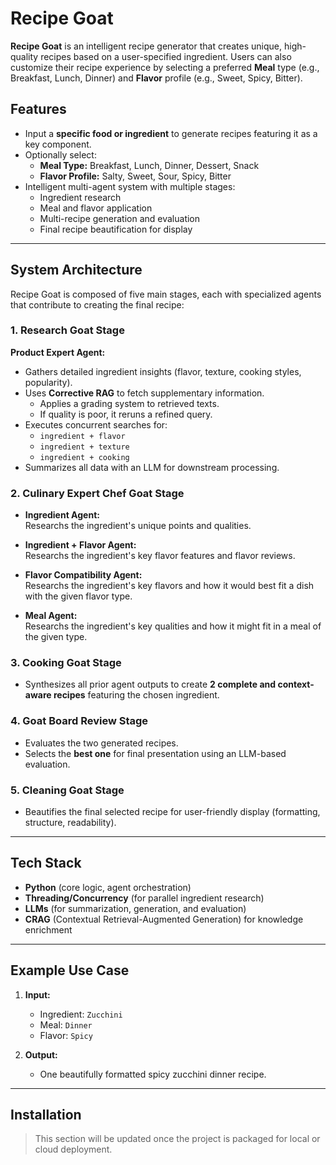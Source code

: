 # Recipe Goat

**Recipe Goat** is an intelligent recipe generator that creates unique, high-quality recipes based on a user-specified ingredient. Users can also customize their recipe experience by selecting a preferred **Meal** type (e.g., Breakfast, Lunch, Dinner) and **Flavor** profile (e.g., Sweet, Spicy, Bitter).

## Features

- Input a **specific food or ingredient** to generate recipes featuring it as a key component.
- Optionally select:
  - **Meal Type:** Breakfast, Lunch, Dinner, Dessert, Snack  
  - **Flavor Profile:** Salty, Sweet, Sour, Spicy, Bitter
- Intelligent multi-agent system with multiple stages:
  - Ingredient research
  - Meal and flavor application
  - Multi-recipe generation and evaluation
  - Final recipe beautification for display

---

## System Architecture

Recipe Goat is composed of five main stages, each with specialized agents that contribute to creating the final recipe:

### 1. Research Goat Stage

**Product Expert Agent:**
- Gathers detailed ingredient insights (flavor, texture, cooking styles, popularity).
- Uses **Corrective RAG** to fetch supplementary information.
  - Applies a grading system to retrieved texts.
  - If quality is poor, it reruns a refined query.
- Executes concurrent searches for:
  - `ingredient + flavor`
  - `ingredient + texture`
  - `ingredient + cooking`
- Summarizes all data with an LLM for downstream processing.

### 2. Culinary Expert Chef Goat Stage

- **Ingredient Agent:**  
  Researchs the ingredient's unique points and qualities.

- **Ingredient + Flavor Agent:**  
  Researchs the ingredient's key flavor features and flavor reviews.

- **Flavor Compatibility Agent:**  
  Researchs the ingredient's key flavors and how it would best fit a dish with the given flavor type.
  
- **Meal Agent:**  
  Researchs the ingredient's key qualities and how it might fit in a meal of the given type.

### 3. Cooking Goat Stage

- Synthesizes all prior agent outputs to create **2 complete and context-aware recipes** featuring the chosen ingredient.

### 4. Goat Board Review Stage

- Evaluates the two generated recipes.
- Selects the **best one** for final presentation using an LLM-based evaluation.

### 5. Cleaning Goat Stage

- Beautifies the final selected recipe for user-friendly display (formatting, structure, readability).

---

## Tech Stack

- **Python** (core logic, agent orchestration)
- **Threading/Concurrency** (for parallel ingredient research)
- **LLMs** (for summarization, generation, and evaluation)
- **CRAG** (Contextual Retrieval-Augmented Generation) for knowledge enrichment

---

## Example Use Case

1. **Input:**  
   - Ingredient: `Zucchini`  
   - Meal: `Dinner`  
   - Flavor: `Spicy`  

2. **Output:**  
   - One beautifully formatted spicy zucchini dinner recipe.

---

## Installation

> This section will be updated once the project is packaged for local or cloud deployment.